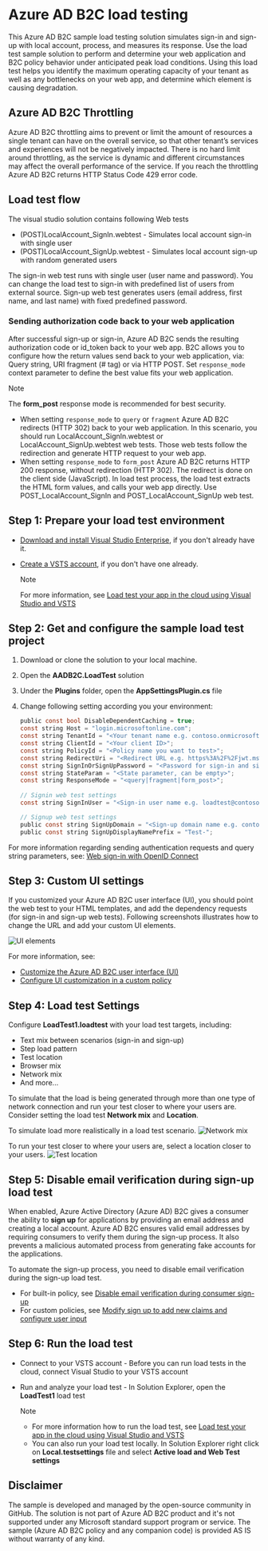 # Azure AD B2C load testing

This Azure AD B2C sample load testing solution simulates sign-in and sign-up with local account, process, and measures its response. Use the load test sample solution to perform and determine your web application and B2C policy behavior under anticipated peak load conditions. Using this load test helps you identify the maximum operating capacity of your tenant as well as any bottlenecks on your web app, and determine which element is causing degradation. 

## Azure AD B2C Throttling 
Azure AD B2C throttling aims to prevent or limit the amount of resources a single tenant can have on the overall service, so that other tenant’s services and experiences will not be negatively impacted. There is no hard limit around throttling, as the service is dynamic and different circumstances may affect the overall performance of the service. If you reach the throttling Azure AD B2C returns HTTP Status Code 429 error code.



## Load test flow
The visual studio solution contains following Web tests
* (POST)LocalAccount_SignIn.webtest - Simulates local account sign-in with single user
* (POST)LocalAccount_SignUp.webtest - Simulates local account sign-up with random generated users

The sign-in web test runs with single user (user name and password). You can change the load test to sign-in with predefined list of users from external source. Sign-up web test generates users (email address, first name, and last name) with fixed predefined password.

### Sending authorization code back to your web application
After successful sign-up or sign-in, Azure AD B2C sends the resulting authorization code or id_token back to your web app. B2C allows you to configure how the return values send back to your web application, via: Query string, URI fragment (# tag) or via HTTP POST. Set `response_mode` context parameter to define the best value fits your web application.

> [!NOTE]
>The **form_post** response mode is recommended for best security.

* When setting `response_mode` to `query` or `fragment` Azure AD B2C redirects (HTTP 302)  back to your web application. In this scenario, you should run LocalAccount_SignIn.webtest or LocalAccount_SignUp.webtest web tests. Those web tests follow the redirection and generate HTTP request to your web app.
* When setting `response_mode` to `form_post` Azure AD B2C returns HTTP 200 response, without redirection (HTTP 302). The redirect is done on the client side (JavaScript). In load test process, the load test extracts the HTML form values, and calls your web app directly. Use POST_LocalAccount_SignIn and POST_LocalAccount_SignUp web test. 

## Step 1: Prepare your load test environment
* [Download and install Visual Studio Enterprise](https://www.visualstudio.com/downloads/download-visual-studio-vs), if you don't already have it.
* [Create a VSTS account](https://www.visualstudio.com/products/visual-studio-team-services-vs), if you don't have one already.

    >[!NOTE]
    > For more information, see [Load test your app in the cloud using Visual Studio and VSTS](https://docs.microsoft.com/en-us/vsts/load-test/getting-started-with-performance-testing)

## Step 2: Get  and configure the sample load test project
1. Download or clone the solution to your local machine.  
2. Open the **AADB2C.LoadTest** solution
3. Under the **Plugins** folder, open the **AppSettingsPlugin.cs** file
4. Change following setting according you your environment:

    ```C
    public const bool DisableDependentCaching = true;
    const string Host = "login.microsoftonline.com";
    const string TenantId = "<Your tenant name e.g. contoso.onmicrosoft.com>";
    const string ClientId = "<Your client ID>";
    const string PolicyId = "<Policy name you want to test>";
    const string RedirectUri = "<Redirect URL e.g. https%3A%2F%2Fjwt.ms%2F>";
    const string SignInOrSignUpPassword = "<Password for sign-in and sign-up>";
    const string StateParam = "<State parameter, can be empty>";
    const string ResponseMode = "<query|fragment|form_post>";
        
    // Signin web test settings
    const string SignInUser = "<Sign-in user name e.g. loadtest@contoso.com>";

    // Signup web test settings
    public const string SignUpDomain = "<Sign-up domain name e.g. contoso.com>";
    public const string SignUpDisplayNamePrefix = "Test-";
    ```

For more information regarding sending authentication requests and query string parameters, see: [Web sign-in with OpenID Connect](https://docs.microsoft.com/en-us/azure/active-directory-b2c/active-directory-b2c-reference-oidc)


## Step 3: Custom UI settings
If you customized your Azure AD B2C user interface (UI), you should point the web test to your HTML templates, and add the dependency requests (for sign-in and sign-up web tests). Following screenshots illustrates how to change the URL and add your custom UI elements.

![UI elements](media/UI_Settings.png)

For more information, see:
* [Customize the Azure AD B2C user interface (UI)](https://docs.microsoft.com/en-us/azure/active-directory-b2c/active-directory-b2c-reference-ui-customization)
* [Configure UI customization in a custom policy](https://docs.microsoft.com/en-us/azure/active-directory-b2c/active-directory-b2c-ui-customization-custom)

## Step 4: Load test Settings
Configure **LoadTest1.loadtest** with your load test targets, including:
* Text mix between scenarios (sign-in and sign-up)
* Step load pattern 
* Test location
* Browser mix
* Network mix
* And more...

To simulate that the load is being generated through more than one type of network connection and run your test closer to where your users are.  Consider setting the load test **Network mix** and **Location**.

To simulate load more realistically in a load test scenario. 
    ![Network mix](media/network.png)

To run your test closer to where your users are, select a location closer to your users.
    ![Test location](media/location.png)

## Step 5: Disable email verification during sign-up load test
When enabled, Azure Active Directory (Azure AD) B2C gives a consumer the ability to **sign up** for applications by providing an email address and creating a local account. Azure AD B2C ensures valid email addresses by requiring consumers to verify them during the sign-up process. It also prevents a malicious automated process from generating fake accounts for the applications. 

To automate the sign-up process, you need to disable email verification during the sign-up load test. 
* For built-in policy, see [Disable email verification during consumer sign-up](https://docs.microsoft.com/en-us/azure/active-directory-b2c/active-directory-b2c-reference-disable-ev)
* For custom policies, see [Modify sign up to add new claims and configure user input](https://docs.microsoft.com/en-us/azure/active-directory-b2c/active-directory-b2c-configure-signup-self-asserted-custom#optional-remove-email-verification-from-signup-journey)

## Step 6: Run the load test
* Connect to your VSTS account - Before you can run load tests in the cloud, connect Visual Studio to your VSTS account
* Run and analyze your load test - In Solution Explorer, open the **LoadTest1** load test

    >[!NOTE]
    > * For more information how to run the load test, see [Load test your app in the cloud using Visual Studio and VSTS](https://docs.microsoft.com/en-us/vsts/load-test/getting-started-with-performance-testing)
    > * You can also run your load test locally. In Solution Explorer right click on **Local.testsettings** file and select **Active load and Web Test settings**

## Disclaimer
The sample is developed and managed by the open-source community in GitHub. The solution is not part of Azure AD B2C product and it's not supported under any Microsoft standard support program or service. The sample (Azure AD B2C policy and any companion code) is provided AS IS without warranty of any kind.

